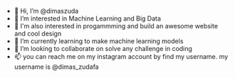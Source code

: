- 👋 Hi, I’m @dimaszuda
- 👀 I’m interested in Machine Learning and Big Data
- 👀 I'm also interested in progammming and build an awesome website and cool design
- 🌱 I’m currently learning to make machine learning models
- 💞️ I’m looking to collaborate on solve any challenge in coding
- 📫 you can reach me on my instagram account by find my username. my username is @dimas_zudafa

<!---
dimaszuda/dimaszuda is a ✨ special ✨ repository because its `README.md` (this file) appears on your GitHub profile.
You can click the Preview link to take a look at your changes.
--->
